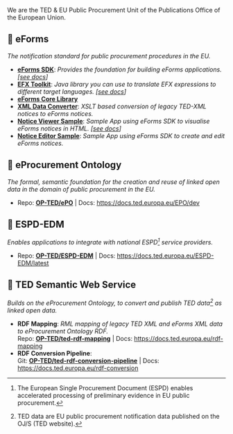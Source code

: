 We are the TED & EU Public Procurement Unit of the Publications Office of the European Union. 

## :diamond_shape_with_a_dot_inside: eForms
_The notification standard for public procurement procedures in the EU._

- [**eForms SDK**](https://github.com/OP-TED/eForms-SDK): _Provides the foundation for building eForms applications.
  [[see docs](https://docs.ted.europa.eu/eforms/latest)]_
- [**EFX Toolkit**](https://github.com/OP-TED/efx-toolkit-java): _Java library you can use to translate EFX expressions to different target languages.
  [[see docs](https://docs.ted.europa.eu/eforms/latest/efx-toolkit)]_
- [**eForms Core Library**](https://github.com/OP-TED/eforms-core-java)
- [**XML Data Converter**](https://github.com/OP-TED/ted-xml-data-converter): _XSLT based conversion of legacy TED-XML notices to eForms notices._
- [**Notice Viewer Sample**](https://github.com/OP-TED/eforms-notice-viewer): _Sample App using eForms SDK to visualise eForms notices in HTML.
   [[see docs](https://docs.ted.europa.eu/eforms/latest/notice-viewer)]_
- [**Notice Editor Sample**](https://github.com/OP-TED/eforms-notice-editor): _Sample App using eForms SDK to create and edit eForms notices._


## :diamond_shape_with_a_dot_inside: eProcurement Ontology
_The formal, semantic foundation for the creation and reuse of linked open data in the domain of public procurement in the EU._
- Repo: [**OP-TED/ePO**](https://github.com/OP-TED/ePO) | Docs: https://docs.ted.europa.eu/EPO/dev

## :diamond_shape_with_a_dot_inside: ESPD-EDM
_Enables applications to integrate with national ESPD[^espd] service providers._
[^espd]: The European Single Procurement Document (ESPD) enables accelerated processing of preliminary evidence in EU public procurement.
- Repo: [**OP-TED/ESPD-EDM**](https://github.com/OP-TED/ESPD-EDM) | Docs: https://docs.ted.europa.eu/ESPD-EDM/latest

## :diamond_shape_with_a_dot_inside: TED Semantic Web Service
_Builds on the eProcurement Ontology, to convert and publish TED data[^ted-data] as linked open data._

[^ted-data]: TED data are EU public procurement notification data published on the OJ/S (TED website).

- **RDF Mapping**: _RML mapping of legacy TED XML and eForms XML data to eProcurement Ontology RDF._  
  Repo: [**OP-TED/ted-rdf-mapping**](https://github.com/OP-TED/ted-rdf-mapping) | Docs: https://docs.ted.europa.eu/rdf-mapping
- **RDF Conversion Pipeline**:  
  Git: [**OP-TED/ted-rdf-conversion-pipeline**](https://github.com/OP-TED/ted-rdf-conversion-pipeline) | Docs: https://docs.ted.europa.eu/rdf-conversion

<!--

**Here are some ideas to get you started:**

🙋‍♀️ A short introduction - what is your organization all about?
🌈 Contribution guidelines - how can the community get involved?
👩‍💻 Useful resources - where can the community find your docs? Is there anything else the community should know?
🍿 Fun facts - what does your team eat for breakfast?
🧙 Remember, you can do mighty things with the power of [Markdown](https://docs.github.com/github/writing-on-github/getting-started-with-writing-and-formatting-on-github/basic-writing-and-formatting-syntax)
-->
